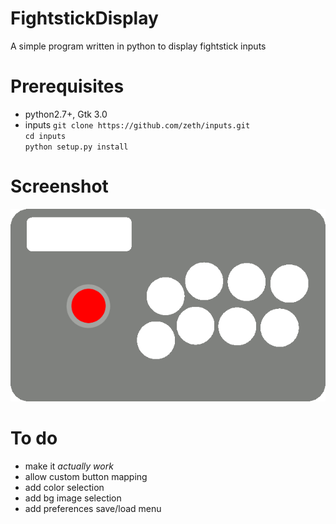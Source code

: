 # FightstickDisplay
A simple program written in python to display fightstick inputs

# Prerequisites
* python2.7+, Gtk 3.0
* inputs
    `git clone https://github.com/zeth/inputs.git`  
    `cd inputs`  
    `python setup.py install`  

# Screenshot
![Alt text](/python/images/fightstick.gif?raw=true)

# To do
* make it *actually work*
* allow custom button mapping
* add color selection
* add bg image selection
* add preferences save/load menu
